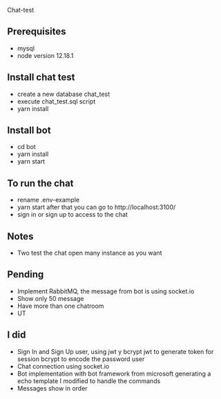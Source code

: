 Chat-test

## Prerequisites

- mysql
- node version 12.18.1

## Install chat test

- create a new database chat_test
- execute chat_test.sql script
- yarn install

## Install bot

- cd bot
- yarn install
- yarn start

## To run the chat

- rename .env-example
- yarn start after that you can go to http://localhost:3100/
- sign in or sign up to access to the chat

## Notes

- Two test the chat open many instance as you want

## Pending

- Implement RabbitMQ, the message from bot is using socket.io
- Show only 50 message
- Have more than one chatroom
- UT

## I did

- Sign In and Sign Up user, using jwt y bcrypt
  jwt to generate token for session
  bcrypt to encode the password user
- Chat connection using socket.io
- Bot implementation with bot framework from microsoft generating a echo template
  I modified to handle the commands
- Messages show in order
